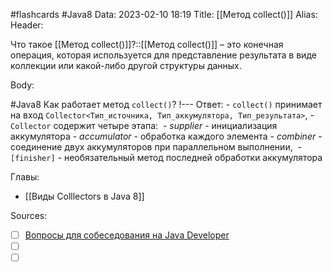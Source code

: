#flashcards #Java8 
Data: 2023-02-10 18:19
Title: [[Метод collect()]]
Alias:
Header:

Что такое [[Метод collect()]]?::[[Метод collect()]] – это конечная операция, которая используется для представление результата в виде коллекции или какой-либо другой структуры данных.
<!--SR:!2023-11-03,10,510-->




Body:



#Java8 
Как работает метод `collect()`?
!---
Ответ:
	- `collect()` принимает на вход `Collector<Тип_источника, Тип_аккумулятора, Тип_результата>`, 
	- `Collector` содержит четыре этапа: 
			- _supplier_ - инициализация аккумулятора
			- _accumulator_ - обработка каждого элемента
			- _combiner_ - соединение двух аккумуляторов при параллельном выполнении, 
			- `[finisher]` - необязательный метод последней обработки аккумулятора
<!--SR:!2023-11-03,10,310-->




Главы:
- [[Виды Colllectors в Java 8]]


Sources:
- [ ] [Вопросы для собеседования на Java Developer](https://github.com/enhorse/java-interview/blob/master/README.md#%D0%9E%D0%9E%D0%9F)
- [ ] []()
- [ ] []()
